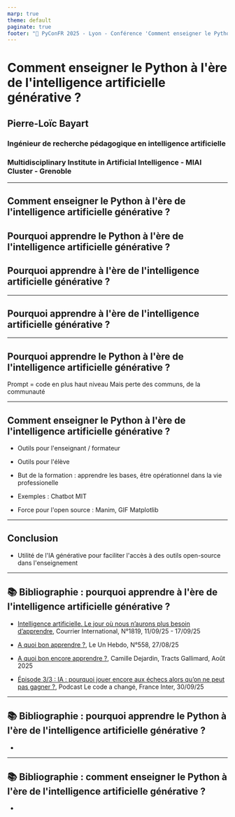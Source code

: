 ```yaml
---
marp: true
theme: default
paginate: true
footer: "🐍 PyConFR 2025 - Lyon - Conférence 'Comment enseigner le Python à l'ère de l'intelligence artificielle générative ?' - Pierre-Loïc Bayart"
---
```


# Comment enseigner le Python à l'ère de l'intelligence artificielle générative ?

## Pierre-Loïc Bayart

### Ingénieur de recherche pédagogique en intelligence artificielle

### Multidisciplinary Institute in Artificial Intelligence - MIAI Cluster - Grenoble

---

<!-- _class: lead -->

## Comment enseigner le Python à l'ère de l'intelligence artificielle générative ?

## Pourquoi apprendre le Python à l'ère de l'intelligence artificielle générative ?

## Pourquoi apprendre à l'ère de l'intelligence artificielle générative ?

---

## Pourquoi apprendre à l'ère de l'intelligence artificielle générative ?



---

## Pourquoi apprendre le Python à l'ère de l'intelligence artificielle générative ?

Prompt = code en plus haut niveau
Mais perte des communs, de la communauté

---

## Comment enseigner le Python à l'ère de l'intelligence artificielle générative ?

- Outils pour l'enseignant / formateur

- Outils pour l'élève

- But de la formation : apprendre les bases, être opérationnel dans la vie professionelle

- Exemples : Chatbot MIT

- Force pour l'open source : Manim, GIF Matplotlib

---

## Conclusion

- Utilité de l'IA générative pour faciliter l'accès à des outils open-source dans l'enseignement

---

## 📚 Bibliographie : pourquoi apprendre à l'ère de l'intelligence artificielle générative ?

- [Intelligence artificielle. Le jour où nous n’aurons plus besoin d’apprendre](https://www.courrierinternational.com/long-format/ia-le-jour-ou-nous-n-aurons-plus-besoin-d-apprendre_234267), Courrier International, N°1819, 11/09/25 - 17/09/25

- [A quoi bon apprendre ?](https://le1hebdo.fr/journal/numeros/558/a-quoi-bon-apprendre/socit-ducation.html), Le Un Hebdo, N°558, 27/08/25 

- [A quoi bon encore apprendre ?](https://www.gallimard.fr/catalogue/a-quoi-bon-encore-apprendre/9782073137968), Camille Dejardin, Tracts Gallimard, Août 2025

- [Épisode 3/3 : IA : pourquoi jouer encore aux échecs alors qu’on ne peut pas gagner ?](https://www.radiofrance.fr/franceinter/podcasts/le-code-a-change/les-echecs-3-1306912), Podcast Le code a changé, France Inter, 30/09/25

---

## 📚 Bibliographie : pourquoi apprendre le Python à l'ère de l'intelligence artificielle générative ?

-

---

## 📚 Bibliographie : comment enseigner le Python à l'ère de l'intelligence artificielle générative ?

-